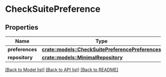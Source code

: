 # CheckSuitePreference

## Properties

Name | Type | Description | Notes
------------ | ------------- | ------------- | -------------
**preferences** | [**crate::models::CheckSuitePreferencePreferences**](check_suite_preference_preferences.md) |  | 
**repository** | [**crate::models::MinimalRepository**](minimal-repository.md) |  | 

[[Back to Model list]](../README.md#documentation-for-models) [[Back to API list]](../README.md#documentation-for-api-endpoints) [[Back to README]](../README.md)


